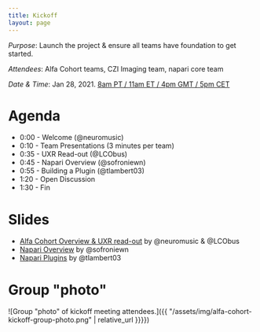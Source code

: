 ```yaml
---
title: Kickoff
layout: page
---
```


*Purpose*: Launch the project & ensure all teams have foundation to get started.

*Attendees*: Alfa Cohort teams, CZI Imaging team, napari core team

*Date & Time*: Jan 28, 2021. [8am PT / 11am ET / 4pm GMT / 5pm CET](https://www.starts-at.com/event/2649073776)

# Agenda

- 0:00 - Welcome (@neuromusic)
- 0:10 - Team Presentations (3 minutes per team)
- 0:35 - UXR Read-out (@LCObus)
- 0:45 - Napari Overview (@sofroniewn)
- 0:55 - Building a Plugin (@tlambert03)
- 1:20 - Open Discussion
- 1:30 - Fin


# Slides

- [Alfa Cohort Overview & UXR read-out](https://drive.google.com/file/d/1vAUWUFlCZ3wNjmftTqFC9h0x6IZ1RLEp/view?usp=sharing) by @neuromusic & @LCObus
- [Napari Overview](https://drive.google.com/file/d/1eSE_7cLrHCKLT4AekDFugGMTzwurz8TY/view?usp=sharing) by @sofroniewn
- [Napari Plugins](https://www.dropbox.com/s/fzqysx1gadn1azn/napari_plugins.pdf?dl=0) by @tlambert03

# Group "photo"

![Group "photo" of kickoff meeting attendees.]({{ "/assets/img/alfa-cohort-kickoff-group-photo.png" | relative_url }}}})

